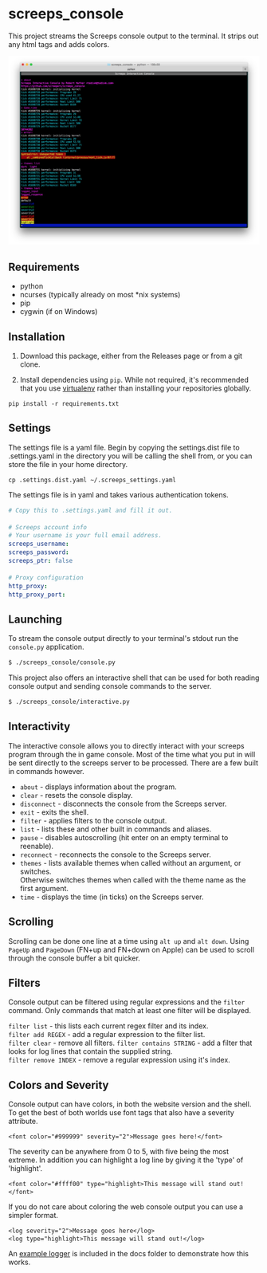 # screeps_console

This project streams the Screeps console output to the terminal. It strips out
any html tags and adds colors.

![Screeps Interactive Console](docs/screenshot.png?raw=true "Screeps Interactive Console")


## Requirements

* python
* ncurses (typically already on most \*nix systems)
* pip
* cygwin (if on Windows)


## Installation

1. Download this package, either from the Releases page or from a git clone.

2. Install dependencies using `pip`. While not required, it's recommended that
   you use [virtualenv](http://www.bogotobogo.com/python/python_virtualenv_virtualenvwrapper.php)
   rather than installing your repositories globally.

```
pip install -r requirements.txt
```


## Settings

The settings file is a yaml file. Begin by copying the settings.dist file to
.settings.yaml in the directory you will be calling the shell from, or you can
store the file in your home directory.

```
cp .settings.dist.yaml ~/.screeps_settings.yaml
```

The settings file is in yaml and takes various authentication tokens.

```yaml
# Copy this to .settings.yaml and fill it out.

# Screeps account info
# Your username is your full email address.
screeps_username:
screeps_password:
screeps_ptr: false

# Proxy configuration
http_proxy:
http_proxy_port:
```


## Launching

To stream the console output directly to your terminal's stdout run the
`console.py` application.

```bash
$ ./screeps_console/console.py
```

This project also offers an interactive shell that can be used for both reading
console output and sending console commands to the server.

```bash
$ ./screeps_console/interactive.py
```


## Interactivity

The interactive console allows you to directly interact with your screeps
program through the in game console. Most of the time what you put in will be
sent directly to the screeps server to be processed. There are a few built in
commands however.

* `about` - displays information about the program.
* `clear` - resets the console display.
* `disconnect` - disconnects the console from the Screeps server.
* `exit` - exits the shell.
* `filter` - applies filters to the console output.
* `list` - lists these and other built in commands and aliases.
* `pause` - disables autoscrolling (hit enter on an empty terminal to reenable).
* `reconnect` - reconnects the console to the Screeps server.
* `themes` - lists available themes when called without an argument, or switches.  
  Otherwise switches themes when called with the theme name as the first
  argument.
* `time` - displays the time (in ticks) on the Screeps server.


## Scrolling

Scrolling can be done one line at a time using `alt up` and `alt down`. Using
`PageUp` and `PageDown` (FN+up and FN+down on Apple) can be used to scroll
through the console buffer a bit quicker.


## Filters

Console output can be filtered using regular expressions and the `filter`
command. Only commands that match at least one filter will be displayed.

`filter list` - this lists each current regex filter and its index.  
`filter add REGEX` - add a regular expression to the filter list.  
`filter clear` - remove all filters.
`filter contains STRING` - add a filter that looks for log lines that contain the
  supplied string.   
`filter remove INDEX` - remove a regular expression using it's index.  


## Colors and Severity

Console output can have colors, in both the website version and the shell. To
get the best of both worlds use font tags that also have a severity attribute.

```
<font color="#999999" severity="2">Message goes here!</font>
```

The severity can be anywhere from 0 to 5, with five being the most extreme. In
addition you can highlight a log line by giving it the 'type' of 'highlight'.

```
<font color="#ffff00" type="highlight>This message will stand out!</font>
```

If you do not care about coloring the web console output you can use a simpler
format.

```
<log severity="2">Message goes here</log>
<log type="highlight>This message will stand out!</log>
```

An [example logger](docs/ExampleLogger.js) is included in the docs folder to
demonstrate how this works.
